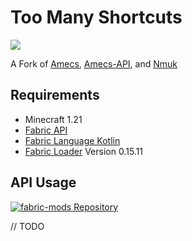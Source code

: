 # Too Many Shortcuts
[![](https://dcbadge.limes.pink/api/server/sVfVTh4wTc)](https://discord.gg/sVfVTh4wTc)


A Fork of [Amecs](https://github.com/Siphalor/amecs), [Amecs-API](https://github.com/Siphalor/amecs-api), and [Nmuk](https://github.com/Siphalor/nmuk)

## Requirements
- Minecraft 1.21
- [Fabric API](https://modrinth.com/mod/fabric-api)
- [Fabric Language Kotlin](https://modrinth.com/mod/fabric-language-kotlin)
- [Fabric Loader](https://modrinth.com/mod/fabric-loader) Version 0.15.11


## API Usage
[![fabric-mods Repository](https://repo.kingtux.dev/badge/repositories/maven/fabric-mods/nitro_repo_badge)]([https://repo.kingtux.dev/repositories/maven/fabric-mods/](https://repo.kingtux.dev/page/repository/f609cacd-e7de-41a2-8a4b-6f055b550969))

// TODO
